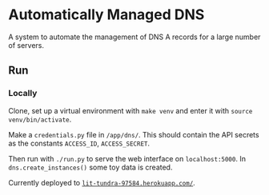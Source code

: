 # Automatically Managed DNS

A system to automate the management of DNS A records for a large number of servers.

## Run

### Locally

Clone, set up a virtual environment with `make venv` and enter it with `source venv/bin/activate`.

Make a `credentials.py` file in `/app/dns/`. This should contain the API secrets as the constants `ACCESS_ID`, `ACCESS_SECRET`.

Then run with `./run.py` to serve the web interface on `localhost:5000`. In `dns.create_instances()` some toy data is created.

Currently deployed to [`lit-tundra-97584.herokuapp.com/`](https://lit-tundra-97584.herokuapp.com/).

